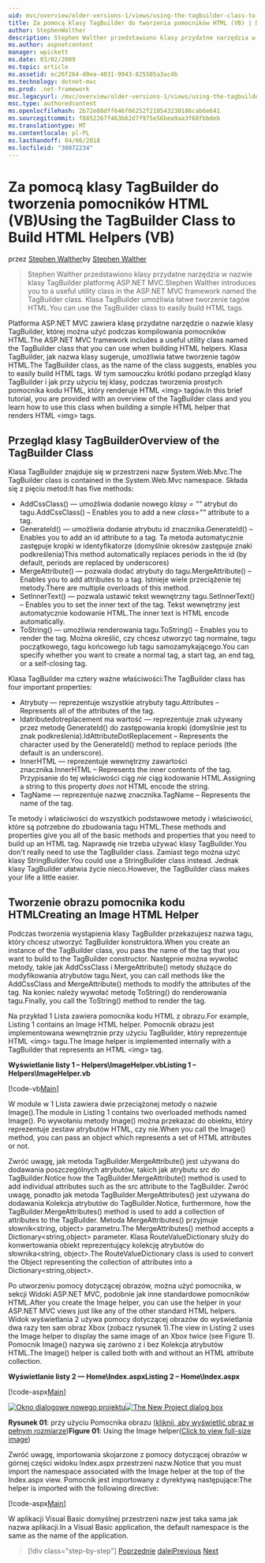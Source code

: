 ```yaml
---
uid: mvc/overview/older-versions-1/views/using-the-tagbuilder-class-to-build-html-helpers-vb
title: Za pomocą klasy TagBuilder do tworzenia pomocników HTML (VB) | Dokumentacja firmy Microsoft
author: StephenWalther
description: Stephen Walther przedstawiono klasy przydatne narzędzia w nazwie klasy TagBuilder platformę ASP.NET MVC. Można użyć klasy TagBuilder można łatwo...
ms.author: aspnetcontent
manager: wpickett
ms.date: 03/02/2009
ms.topic: article
ms.assetid: ec26f264-d0ea-4031-9943-825505a3ac4b
ms.technology: dotnet-mvc
ms.prod: .net-framework
msc.legacyurl: /mvc/overview/older-versions-1/views/using-the-tagbuilder-class-to-build-html-helpers-vb
msc.type: authoredcontent
ms.openlocfilehash: 2b72e08dff646f66252f210543230186cab6e641
ms.sourcegitcommit: f8852267f463b62d7f975e56bea9aa3f68fbbdeb
ms.translationtype: MT
ms.contentlocale: pl-PL
ms.lasthandoff: 04/06/2018
ms.locfileid: "30872234"
---
```

<a name="using-the-tagbuilder-class-to-build-html-helpers-vb"></a><span data-ttu-id="56e9f-104">Za pomocą klasy TagBuilder do tworzenia pomocników HTML (VB)</span><span class="sxs-lookup"><span data-stu-id="56e9f-104">Using the TagBuilder Class to Build HTML Helpers (VB)</span></span>
====================
<span data-ttu-id="56e9f-105">przez [Stephen Walther](https://github.com/StephenWalther)</span><span class="sxs-lookup"><span data-stu-id="56e9f-105">by [Stephen Walther](https://github.com/StephenWalther)</span></span>

> <span data-ttu-id="56e9f-106">Stephen Walther przedstawiono klasy przydatne narzędzia w nazwie klasy TagBuilder platformę ASP.NET MVC.</span><span class="sxs-lookup"><span data-stu-id="56e9f-106">Stephen Walther introduces you to a useful utility class in the ASP.NET MVC framework named the TagBuilder class.</span></span> <span data-ttu-id="56e9f-107">Klasa TagBuilder umożliwia łatwe tworzenie tagów HTML.</span><span class="sxs-lookup"><span data-stu-id="56e9f-107">You can use the TagBuilder class to easily build HTML tags.</span></span>


<span data-ttu-id="56e9f-108">Platforma ASP.NET MVC zawiera klasę przydatne narzędzie o nazwie klasy TagBuilder, której można użyć podczas kompilowania pomocników HTML.</span><span class="sxs-lookup"><span data-stu-id="56e9f-108">The ASP.NET MVC framework includes a useful utility class named the TagBuilder class that you can use when building HTML helpers.</span></span> <span data-ttu-id="56e9f-109">Klasa TagBuilder, jak nazwa klasy sugeruje, umożliwia łatwe tworzenie tagów HTML.</span><span class="sxs-lookup"><span data-stu-id="56e9f-109">The TagBuilder class, as the name of the class suggests, enables you to easily build HTML tags.</span></span> <span data-ttu-id="56e9f-110">W tym samouczku krótki podano przegląd klasy TagBuilder i jak przy użyciu tej klasy, podczas tworzenia prostych pomocnika kodu HTML, który renderuje HTML &lt;img&gt; tagów.</span><span class="sxs-lookup"><span data-stu-id="56e9f-110">In this brief tutorial, you are provided with an overview of the TagBuilder class and you learn how to use this class when building a simple HTML helper that renders HTML &lt;img&gt; tags.</span></span>

## <a name="overview-of-the-tagbuilder-class"></a><span data-ttu-id="56e9f-111">Przegląd klasy TagBuilder</span><span class="sxs-lookup"><span data-stu-id="56e9f-111">Overview of the TagBuilder Class</span></span>

<span data-ttu-id="56e9f-112">Klasa TagBuilder znajduje się w przestrzeni nazw System.Web.Mvc.</span><span class="sxs-lookup"><span data-stu-id="56e9f-112">The TagBuilder class is contained in the System.Web.Mvc namespace.</span></span> <span data-ttu-id="56e9f-113">Składa się z pięciu metod:</span><span class="sxs-lookup"><span data-stu-id="56e9f-113">It has five methods:</span></span>

- <span data-ttu-id="56e9f-114">AddCssClass() — umożliwia dodanie nowego *klasy = ""* atrybut do tagu.</span><span class="sxs-lookup"><span data-stu-id="56e9f-114">AddCssClass() – Enables you to add a new *class=""* attribute to a tag.</span></span>
- <span data-ttu-id="56e9f-115">GenerateId() — umożliwia dodanie atrybutu id znacznika.</span><span class="sxs-lookup"><span data-stu-id="56e9f-115">GenerateId() – Enables you to add an id attribute to a tag.</span></span> <span data-ttu-id="56e9f-116">Ta metoda automatycznie zastępuje kropki w identyfikatorze (domyślnie okresów zastępuje znaki podkreślenia)</span><span class="sxs-lookup"><span data-stu-id="56e9f-116">This method automatically replaces periods in the id (by default, periods are replaced by underscores)</span></span>
- <span data-ttu-id="56e9f-117">MergeAttribute() — pozwala dodać atrybuty do tagu.</span><span class="sxs-lookup"><span data-stu-id="56e9f-117">MergeAttribute() – Enables you to add attributes to a tag.</span></span> <span data-ttu-id="56e9f-118">Istnieje wiele przeciążenie tej metody.</span><span class="sxs-lookup"><span data-stu-id="56e9f-118">There are multiple overloads of this method.</span></span>
- <span data-ttu-id="56e9f-119">SetInnerText() — pozwala ustawić tekst wewnętrzny tagu.</span><span class="sxs-lookup"><span data-stu-id="56e9f-119">SetInnerText() – Enables you to set the inner text of the tag.</span></span> <span data-ttu-id="56e9f-120">Tekst wewnętrzny jest automatycznie kodowanie HTML.</span><span class="sxs-lookup"><span data-stu-id="56e9f-120">The inner text is HTML encode automatically.</span></span>
- <span data-ttu-id="56e9f-121">ToString() — umożliwia renderowania tagu.</span><span class="sxs-lookup"><span data-stu-id="56e9f-121">ToString() – Enables you to render the tag.</span></span> <span data-ttu-id="56e9f-122">Można określić, czy chcesz utworzyć tag normalne, tagu początkowego, tagu końcowego lub tagu samozamykającego.</span><span class="sxs-lookup"><span data-stu-id="56e9f-122">You can specify whether you want to create a normal tag, a start tag, an end tag, or a self-closing tag.</span></span>
  

<span data-ttu-id="56e9f-123">Klasa TagBuilder ma cztery ważne właściwości:</span><span class="sxs-lookup"><span data-stu-id="56e9f-123">The TagBuilder class has four important properties:</span></span>

- <span data-ttu-id="56e9f-124">Atrybuty — reprezentuje wszystkie atrybuty tagu.</span><span class="sxs-lookup"><span data-stu-id="56e9f-124">Attributes – Represents all of the attributes of the tag.</span></span>
- <span data-ttu-id="56e9f-125">Idatributedotreplacement ma wartość — reprezentuje znak używany przez metodę GenerateId() do zastępowania kropki (domyślnie jest to znak podkreślenia).</span><span class="sxs-lookup"><span data-stu-id="56e9f-125">IdAttributeDotReplacement – Represents the character used by the GenerateId() method to replace periods (the default is an underscore).</span></span>
- <span data-ttu-id="56e9f-126">InnerHTML — reprezentuje wewnętrzny zawartości znacznika.</span><span class="sxs-lookup"><span data-stu-id="56e9f-126">InnerHTML – Represents the inner contents of the tag.</span></span> <span data-ttu-id="56e9f-127">Przypisanie do tej właściwości ciąg *nie* ciąg kodowanie HTML.</span><span class="sxs-lookup"><span data-stu-id="56e9f-127">Assigning a string to this property *does not* HTML encode the string.</span></span>
- <span data-ttu-id="56e9f-128">TagName — reprezentuje nazwę znacznika.</span><span class="sxs-lookup"><span data-stu-id="56e9f-128">TagName – Represents the name of the tag.</span></span>

<span data-ttu-id="56e9f-129">Te metody i właściwości do wszystkich podstawowe metody i właściwości, które są potrzebne do zbudowania tagu HTML.</span><span class="sxs-lookup"><span data-stu-id="56e9f-129">These methods and properties give you all of the basic methods and properties that you need to build up an HTML tag.</span></span> <span data-ttu-id="56e9f-130">Naprawdę nie trzeba używać klasy TagBuilder.</span><span class="sxs-lookup"><span data-stu-id="56e9f-130">You don't really need to use the TagBuilder class.</span></span> <span data-ttu-id="56e9f-131">Zamiast tego można użyć klasy StringBuilder.</span><span class="sxs-lookup"><span data-stu-id="56e9f-131">You could use a StringBuilder class instead.</span></span> <span data-ttu-id="56e9f-132">Jednak klasy TagBuilder ułatwia życie nieco.</span><span class="sxs-lookup"><span data-stu-id="56e9f-132">However, the TagBuilder class makes your life a little easier.</span></span>

## <a name="creating-an-image-html-helper"></a><span data-ttu-id="56e9f-133">Tworzenie obrazu pomocnika kodu HTML</span><span class="sxs-lookup"><span data-stu-id="56e9f-133">Creating an Image HTML Helper</span></span>

<span data-ttu-id="56e9f-134">Podczas tworzenia wystąpienia klasy TagBuilder przekazujesz nazwa tagu, który chcesz utworzyć TagBuilder konstruktora.</span><span class="sxs-lookup"><span data-stu-id="56e9f-134">When you create an instance of the TagBuilder class, you pass the name of the tag that you want to build to the TagBuilder constructor.</span></span> <span data-ttu-id="56e9f-135">Następnie można wywołać metody, takie jak AddCssClass i MergeAttribute() metody służące do modyfikowania atrybutów tagu.</span><span class="sxs-lookup"><span data-stu-id="56e9f-135">Next, you can call methods like the AddCssClass and MergeAttribute() methods to modify the attributes of the tag.</span></span> <span data-ttu-id="56e9f-136">Na koniec należy wywołać metodę ToString() do renderowania tagu.</span><span class="sxs-lookup"><span data-stu-id="56e9f-136">Finally, you call the ToString() method to render the tag.</span></span>

<span data-ttu-id="56e9f-137">Na przykład 1 Lista zawiera pomocnika kodu HTML z obrazu.</span><span class="sxs-lookup"><span data-stu-id="56e9f-137">For example, Listing 1 contains an Image HTML helper.</span></span> <span data-ttu-id="56e9f-138">Pomocnik obrazu jest implementowana wewnętrznie przy użyciu TagBuilder, który reprezentuje HTML &lt;img&gt; tagu.</span><span class="sxs-lookup"><span data-stu-id="56e9f-138">The Image helper is implemented internally with a TagBuilder that represents an HTML &lt;img&gt; tag.</span></span>

<span data-ttu-id="56e9f-139">**Wyświetlanie listy 1 – Helpers\ImageHelper.vb**</span><span class="sxs-lookup"><span data-stu-id="56e9f-139">**Listing 1 – Helpers\ImageHelper.vb**</span></span>

[!code-vb[Main](using-the-tagbuilder-class-to-build-html-helpers-vb/samples/sample1.vb)]

<span data-ttu-id="56e9f-140">W module w 1 Lista zawiera dwie przeciążonej metody o nazwie Image().</span><span class="sxs-lookup"><span data-stu-id="56e9f-140">The module in Listing 1 contains two overloaded methods named Image().</span></span> <span data-ttu-id="56e9f-141">Po wywołaniu metody Image() można przekazać do obiektu, który reprezentuje zestaw atrybutów HTML, czy nie.</span><span class="sxs-lookup"><span data-stu-id="56e9f-141">When you call the Image() method, you can pass an object which represents a set of HTML attributes or not.</span></span>

<span data-ttu-id="56e9f-142">Zwróć uwagę, jak metoda TagBuilder.MergeAttribute() jest używana do dodawania poszczególnych atrybutów, takich jak atrybutu src do TagBuilder.</span><span class="sxs-lookup"><span data-stu-id="56e9f-142">Notice how the TagBuilder.MergeAttribute() method is used to add individual attributes such as the src attribute to the TagBuilder.</span></span> <span data-ttu-id="56e9f-143">Zwróć uwagę, ponadto jak metoda TagBuilder.MergeAttributes() jest używana do dodawania Kolekcja atrybutów do TagBuilder.</span><span class="sxs-lookup"><span data-stu-id="56e9f-143">Notice, furthermore, how the TagBuilder.MergeAttributes() method is used to add a collection of attributes to the TagBuilder.</span></span> <span data-ttu-id="56e9f-144">Metoda MergeAttributes() przyjmuje słownik&lt;string, object&gt; parametru.</span><span class="sxs-lookup"><span data-stu-id="56e9f-144">The MergeAttributes() method accepts a Dictionary&lt;string,object&gt; parameter.</span></span> <span data-ttu-id="56e9f-145">Klasa RouteValueDictionary służy do konwertowania obiekt reprezentujący kolekcję atrybutów do słownika&lt;string, object&gt;.</span><span class="sxs-lookup"><span data-stu-id="56e9f-145">The RouteValueDictionary class is used to convert the Object representing the collection of attributes into a Dictionary&lt;string,object&gt;.</span></span>

<span data-ttu-id="56e9f-146">Po utworzeniu pomocy dotyczącej obrazów, można użyć pomocnika, w sekcji Widoki ASP.NET MVC, podobnie jak inne standardowe pomocników HTML.</span><span class="sxs-lookup"><span data-stu-id="56e9f-146">After you create the Image helper, you can use the helper in your ASP.NET MVC views just like any of the other standard HTML helpers.</span></span> <span data-ttu-id="56e9f-147">Widok wyświetlania 2 używa pomocy dotyczącej obrazów do wyświetlania dwa razy ten sam obraz Xbox (zobacz rysunek 1).</span><span class="sxs-lookup"><span data-stu-id="56e9f-147">The view in Listing 2 uses the Image helper to display the same image of an Xbox twice (see Figure 1).</span></span> <span data-ttu-id="56e9f-148">Pomocnik Image() nazywa się zarówno z i bez Kolekcja atrybutów HTML.</span><span class="sxs-lookup"><span data-stu-id="56e9f-148">The Image() helper is called both with and without an HTML attribute collection.</span></span>

<span data-ttu-id="56e9f-149">**Wyświetlanie listy 2 — Home\Index.aspx**</span><span class="sxs-lookup"><span data-stu-id="56e9f-149">**Listing 2 – Home\Index.aspx**</span></span>

[!code-aspx[Main](using-the-tagbuilder-class-to-build-html-helpers-vb/samples/sample2.aspx)]


<span data-ttu-id="56e9f-150">[![Okno dialogowe nowego projektu](using-the-tagbuilder-class-to-build-html-helpers-vb/_static/image1.jpg)](using-the-tagbuilder-class-to-build-html-helpers-vb/_static/image1.png)</span><span class="sxs-lookup"><span data-stu-id="56e9f-150">[![The New Project dialog box](using-the-tagbuilder-class-to-build-html-helpers-vb/_static/image1.jpg)](using-the-tagbuilder-class-to-build-html-helpers-vb/_static/image1.png)</span></span>

<span data-ttu-id="56e9f-151">**Rysunek 01**: przy użyciu Pomocnika obrazu ([kliknij, aby wyświetlić obraz w pełnym rozmiarze](using-the-tagbuilder-class-to-build-html-helpers-vb/_static/image2.png))</span><span class="sxs-lookup"><span data-stu-id="56e9f-151">**Figure 01**: Using the Image helper([Click to view full-size image](using-the-tagbuilder-class-to-build-html-helpers-vb/_static/image2.png))</span></span>


<span data-ttu-id="56e9f-152">Zwróć uwagę, importowania skojarzone z pomocy dotyczącej obrazów w górnej części widoku Index.aspx przestrzeni nazw.</span><span class="sxs-lookup"><span data-stu-id="56e9f-152">Notice that you must import the namespace associated with the Image helper at the top of the Index.aspx view.</span></span> <span data-ttu-id="56e9f-153">Pomocnik jest importowany z dyrektywą następujące:</span><span class="sxs-lookup"><span data-stu-id="56e9f-153">The helper is imported with the following directive:</span></span>

[!code-aspx[Main](using-the-tagbuilder-class-to-build-html-helpers-vb/samples/sample3.aspx)]

<span data-ttu-id="56e9f-154">W aplikacji Visual Basic domyślnej przestrzeni nazw jest taka sama jak nazwa aplikacji.</span><span class="sxs-lookup"><span data-stu-id="56e9f-154">In a Visual Basic application, the default namespace is the same as the name of the application.</span></span>

> [!div class="step-by-step"]
> <span data-ttu-id="56e9f-155">[Poprzednie](creating-custom-html-helpers-vb.md)
> [dalej](creating-page-layouts-with-view-master-pages-vb.md)</span><span class="sxs-lookup"><span data-stu-id="56e9f-155">[Previous](creating-custom-html-helpers-vb.md)
[Next](creating-page-layouts-with-view-master-pages-vb.md)</span></span>

